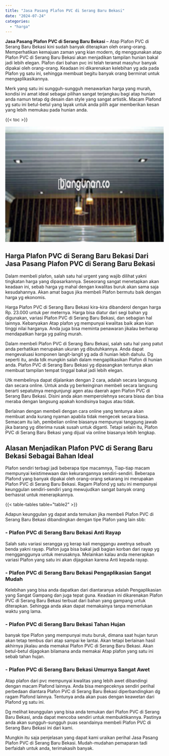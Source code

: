 ```yaml
---
title: "Jasa Pasang Plafon PVC di Serang Baru Bekasi"
date: "2024-07-24"
categories: 
  - "harga"
---
```


**Jasa Pasang Plafon PVC di Serang Baru Bekasi** – Atap Plafon PVC di Serang Baru Bekasi kini sudah banyak diterapkan oleh orang-orang. Memperhatikan kemajuan zaman yang kian modern, dg menggunakan atap Plafon PVC di Serang Baru Bekasi akan menjadikan tampilan hunian bakal jadi lebih elegan. Plafon dari bahan pvc ini telah teramat masyhur banyak dipakai oleh orang-orang. Keadaan ini dikarenakan kelebihan yg ada pada Plafon yg satu ini, sehingga membuat begitu banyak orang berminat untuk mengaplikasikannya.

Merk yang satu ini sungguh-sungguh menawarkan harga yang murah, kondisi ini amat ideal sebagai pilihan sangat terjangkau bagi atap hunian anda namun tetap dg desain dan style yang sangat artistik. Macam Plafond yg satu ini betul-betul yang layak untuk anda pilih agar memberikan kesan yang lebih memukau pada hunian anda.

{{< toc >}}

![Jasa Pasang Plafon PVC di Serang Baru Bekasi](/images/flafond-pvc-murah15.png)

## Harga Plafon PVC di Serang Baru Bekasi Dari Jasa Pasang Plafon PVC di Serang Baru Bekasi

Dalam membeli plafon, salah satu hal urgent yang wajib dilihat yakni tingkatan harga yang dipasarkannya. Seseorang sangat menetapkan akan keadaan ini, sebab harga yg mahal dengan kwalitas buruk akan sama saja kesudahannya. Akan amat bagus jika membeli Plafon bermutu baik dengan harga yg ekonomis.

Harga Plafon PVC di Serang Baru Bekasi kira-kira dibanderol dengan harga Rp. 23.000 untuk per meternya. Harga bisa diatur dari segi bahan yg digunakan, variasi Plafon PVC di Serang Baru Bekasi, dan sebagian hal lainnya. Kebanyakan Atap plafon yg mempunyai kwalitas baik akan kian tinggi nilai harganya. Anda juga bisa meminta penawaran jikalau berharap mendapatkan harga yg paling murah.

Dalam membeli Plafon PVC di Serang Baru Bekasi, salah satu hal yang patut anda perhatikan merupakan ukuran yg dibutuhkannya. Anda dapat mengevaluasi komponen langit-langit yg ada di hunian lebih dahulu. Dg seperti itu, anda tdk mungkin salah dalam mengaplikasikan Plafon di hunian anda. Plafon PVC di Serang Baru Bekasi yg dipasangkan tentunya akan membuat tampilan tempat tinggal bakal jadi lebih elegan.

Utk membelinya dapat dijalankan dengan 2 cara, adalah secara langsung dan secara online. Untuk anda yg berkeinginan membeli secara langsung berarti sepatutnya mengunjungi agen atau daerah agen Plafon PVC di Serang Baru Bekasi. Disini anda akan memperolehnya secara biasa dan bisa meraba dengan langsung apakah kondisinya bagus atau tidak.

Berlainan dengan membeli dengan cara online yang tentunya akan membuat anda kurang nyaman apabila tidak mengecek secara biasa. Semacam itu lah, pembelian online biasanya mempunyai tanggung jawab jika barang yg diterima rusak susah untuk diganti. Tetapi selain itu, Plafon PVC di Serang Baru Bekasi yang dijual via online biasanya lebih lengkap.

## Alasan Menjadikan Plafon PVC di Serang Baru Bekasi Sebagai Bahan Ideal

Plafon sendiri terbagi jadi beberapa tipe macamnya, Tiap-tiap macam mempunyai keistimewaan dan kekurangannya sendiri-sendiri. Beberapa Plafond yang banyak dipakai oleh orang-orang sekarang ini merupakan Plafon PVC di Serang Baru Bekasi. Ragam Plafond yg satu ini mempunyai keunggulan sendiri-sendiri yang mewujudkan sangat banyak orang berhasrat untuk menerapkannya.

{{< table-tables table="table2" >}}

Adapun keunggulan yg dapat anda temukan jika membeli Plafon PVC di Serang Baru Bekasi dibandingkan dengan tipe Plafon yang lain sbb:

### \- Plafon PVC di Serang Baru Bekasi Anti Rayap

Salah satu variasi serangga yg kerap kali menggangu awetnya sebuah benda yakni rayap. Plafon juga bisa bakal jadi bagian korban dari rayap yg mengganggunya untuk merusaknya. Melainkan kalau anda menerapkan variasi Plafon yang satu ini akan dijagokan karena Anti kepada rayap.

### \- Plafon PVC di Serang Baru Bekasi Pengaplikasian Sangat Mudah

Kelebihan yang bisa anda dapatkan dari diantaranya adalah Pengaplikasian yang Sangat Gampang dan juga tepat guna. Keadaan ini dikarenakan Plafon PVC di Serang Baru Bekasi terbuat dari bahan yang gampang untuk diterapkan. Sehingga anda akan dapat memakainya tanpa memerlukan waktu yang lama.

### \- Plafon PVC di Serang Baru Bekasi Tahan Hujan

banyak tipe Plafon yang mempunyai mutu buruk, dimana saat hujan turun akan tetap tembus dari atap sampai ke lantai. Akan tetapi berlainan hasil akhirnya jikalau anda memakai Plafon PVC di Serang Baru Bekasi. Akan betul-betul dijagokan bilamana anda memakai Atap plafon yang satu ini sebab tahan hujan.

### \- Plafon PVC di Serang Baru Bekasi Umurnya Sangat Awet

Atap plafon dari pvc mempunyai kwalitas yang lebih awet dibandingi dengan macam Plafond lainnya. Anda bisa mengeceknya sendiri perihal perbedaan diantara Plafon PVC di Serang Baru Bekasi diperbandingkan dg ragam Plafond lainnya. Tentunya anda akan puas dengan keawetan dari Plafond yg satu ini.

Dg melihat keunggulan yang bisa anda temukan dari Plafon PVC di Serang Baru Bekasi, anda dapat mencoba sendiri untuk membuktikannya. Pastinya anda akan sungguh-sungguh puas seandainya membeli Plafon PVC di Serang Baru Bekasi ini dari kami.

Mungkin itu saja penjelasan yang dapat kami uraikan perihal Jasa Pasang Plafon PVC di Serang Baru Bekasi. Mudah-mudahan pemaparan tadi berfaidah untuk anda, terimakasih banyak.
